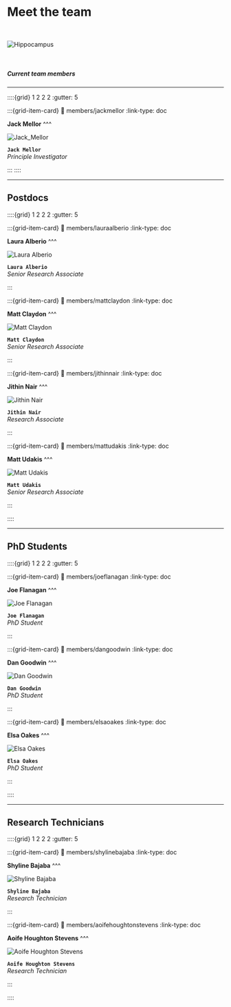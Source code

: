 # Meet the team

&nbsp;

![Hippocampus](../img/lab_photo_2023.png)

&nbsp;

##### Current team members

---

::::{grid} 1 2 2 2
:gutter: 5

:::{grid-item-card}
:link: members/jackmellor
:link-type: doc

**Jack Mellor**
^^^

![Jack_Mellor](../img/members/jack.jpg)

**`Jack Mellor`**  
_Principle Investigator_  

:::
::::

---

## Postdocs

::::{grid} 1 2 2 2
:gutter: 5

:::{grid-item-card}
:link: members/lauraalberio
:link-type: doc

**Laura Alberio**
^^^

![Laura Alberio](../img/members/headshot.png)

**`Laura Alberio`**  
_Senior Research Associate_  

:::


:::{grid-item-card}
:link: members/mattclaydon
:link-type: doc

**Matt Claydon**
^^^

![Matt Claydon](../img/members/headshot.png)

**`Matt Claydon`**  
_Senior Research Associate_  

:::

:::{grid-item-card}
:link: members/jithinnair
:link-type: doc

**Jithin Nair**
^^^

![Jithin Nair](../img/members/jithin.jpg)

**`Jithin Nair`**  
_Research Associate_  

:::

:::{grid-item-card}
:link: members/mattudakis
:link-type: doc

**Matt Udakis**
^^^

![Matt Udakis](../img/members/mattudakis2.jpg)

**`Matt Udakis`**  
_Senior Research Associate_  

<!--[<i class="fa-brands fa-orcid" style="color: #6eee5d;"></i>](https://www.orcid.org)-->

:::

::::

---

## PhD Students

::::{grid} 1 2 2 2
:gutter: 5

:::{grid-item-card}
:link: members/joeflanagan
:link-type: doc

**Joe Flanagan** 
^^^

![Joe Flanagan](../img/members/joeflanagan.jpg)

**`Joe Flanagan`**  
_PhD Student_  

:::

:::{grid-item-card}
:link: members/dangoodwin
:link-type: doc

**Dan Goodwin** 
^^^

![Dan Goodwin](../img/members/dangoodwin.jpg)

**`Dan Goodwin`**  
_PhD Student_  

:::


:::{grid-item-card}
:link: members/elsaoakes
:link-type: doc

**Elsa Oakes** 
^^^

![Elsa Oakes](../img/members/Elsa.jpg)

**`Elsa Oakes`**  
_PhD Student_  

:::

::::

---

## Research Technicians

::::{grid} 1 2 2 2
:gutter: 5


:::{grid-item-card}
:link: members/shylinebajaba
:link-type: doc

**Shyline Bajaba** 
^^^

![Shyline Bajaba](../img/members/shyline.jpg)

**`Shyline Bajaba`**  
_Research Technician_  

:::

:::{grid-item-card}
:link: members/aoifehoughtonstevens
:link-type: doc

**Aoife Houghton Stevens** 
^^^

![Aoife Houghton Stevens](../img/members/headshot.png)

**`Aoife Houghton Stevens`**  
_Research Technician_  

:::

::::

&nbsp;





